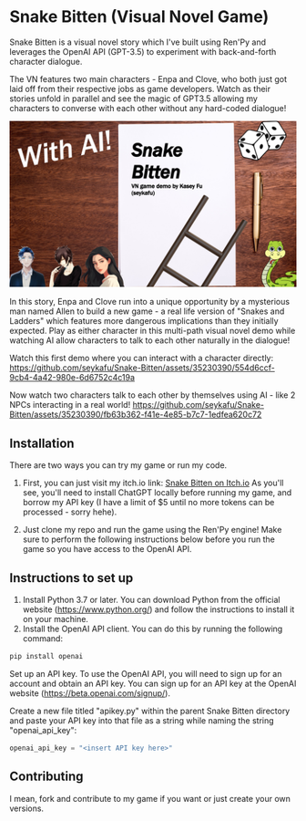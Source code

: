# Snake Bitten (Visual Novel Game)

Snake Bitten is a visual novel story which I've built using Ren'Py and leverages the OpenAI API (GPT-3.5) to experiment with back-and-forth character dialogue.

The VN features two main characters - Enpa and Clove, who both just got laid off from their respective jobs as game developers. Watch as their stories unfold in parallel and see the magic of GPT3.5 allowing my characters to converse with each other without any hard-coded dialogue!

![Snake Bitten](/game/gui/SB.png)

In this story, Enpa and Clove run into a unique opportunity by a mysterious man named Allen to build a new game - a real life version of "Snakes and Ladders" which features more dangerous implications than they initially expected. Play as either character in this multi-path visual novel demo while watching AI allow characters to talk to each other naturally in the dialogue!

Watch this first demo where you can interact with a character directly:
https://github.com/seykafu/Snake-Bitten/assets/35230390/554d6ccf-9cb4-4a42-980e-6d6752c4c19a

Now watch two characters talk to each other by themselves using AI - like 2 NPCs interacting in a real world!
https://github.com/seykafu/Snake-Bitten/assets/35230390/fb63b362-f41e-4e85-b7c7-1edfea620c72


## Installation

There are two ways you can try my game or run my code. 
1) First, you can just visit my itch.io link: [Snake Bitten on Itch.io](https://seykafu.itch.io/snake-bitten)
As you'll see, you'll need to install ChatGPT locally before running my game, and borrow my API key (I have a limit of $5 until no more tokens can be processed - sorry hehe).

2. Just clone my repo and run the game using the Ren'Py engine! 
Make sure to perform the following instructions below before you run the game so you have access to the OpenAI API.

## Instructions to set up
1. Install Python 3.7 or later. You can download Python from the official website (https://www.python.org/) and follow the instructions to install it on your machine.
2. Install the OpenAI API client. You can do this by running the following command:
```bash
pip install openai
```

Set up an API key. To use the OpenAI API, you will need to sign up for an account and obtain an API key. You can sign up for an API key at the OpenAI website (https://beta.openai.com/signup/).

Create a new file titled "apikey.py" within the parent Snake Bitten directory and paste your API key into that file as a string while naming the string "openai_api_key":

```python
openai_api_key = "<insert API key here>"
```

## Contributing

I mean, fork and contribute to my game if you want or just create your own versions.
